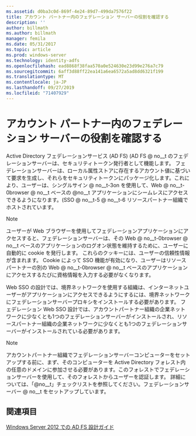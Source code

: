 ```yaml
---
ms.assetid: d0ba3c0d-869f-4e24-89d7-499da7576f22
title: アカウント パートナー内のフェデレーション サーバーの役割を確認する
description: ''
author: billmath
ms.author: billmath
manager: femila
ms.date: 05/31/2017
ms.topic: article
ms.prod: windows-server
ms.technology: identity-adfs
ms.openlocfilehash: ead8868f38faa570a0e524630e23d99e276a7c79
ms.sourcegitcommit: 6aff3d88ff22ea141a6ea6572a5ad8dd6321f199
ms.translationtype: MT
ms.contentlocale: ja-JP
ms.lasthandoff: 09/27/2019
ms.locfileid: "71407929"
---
```

# <a name="review-the-role-of-the-federation-server-in-the-account-partner"></a>アカウント パートナー内のフェデレーション サーバーの役割を確認する

Active Directory フェデレーションサービス (AD FS) \(AD FS @ no__t のフェデレーションサーバーは、セキュリティトークン発行者として機能します。 フェデレーションサーバーは、ローカル属性ストアに存在するアカウント値に基づいて要求を生成し、それらをセキュリティトークンにパッケージ化します。これにより、ユーザーは、シングルサイン @ no__t-3on を使用して、Web @ no__t-0browser @ no__t ベースの @no__t アプリケーションにシームレスにアクセスできるようになります。\(SSO @ no__t-5 @ no__t-6 リソースパートナー組織でホストされています。  
  
> [!NOTE]  
> ユーザーが Web ブラウザーを使用してフェデレーションアプリケーションにアクセスすると、フェデレーションサーバーは、その Web @ no__t-0browser @ no__t ベースのアプリケーションのログオン状態を維持するために、ユーザーに自動的に cookie を発行します。 これらのクッキーには、ユーザーの信頼性情報が含まれます。 Cookie によって SSO 機能が有効になり、ユーザーはリソースパートナーの別の Web @ no__t-0browser @ no__t ベースのアプリケーションにアクセスするたびに資格情報を入力する必要がなくなります。  
  
Web SSO の設計では、境界ネットワークを使用する組織は、インターネットユーザーがアプリケーションにアクセスできるようにするには、境界ネットワークにフェデレーションサーバープロキシをインストールする必要があります。 フェデレーション Web SSO 設計では、アカウントパートナー組織の企業ネットワークに少なくとも1つのフェデレーションサーバーがインストールされ、リソースパートナー組織の企業ネットワークに少なくとも1つのフェデレーションサーバーがインストールされている必要があります。  
  
> [!NOTE]  
> アカウントパートナー組織でフェデレーションサーバーコンピューターをセットアップする前に、まず、そのコンピューターを Active Directory フォレスト内の任意のドメインに参加させる必要があります。このフォレストでフェデレーションサーバーを使用して、そのフォレストからユーザーを認証します。 詳細については、「@no__t」チェックリストを参照してください。フェデレーションサーバー @ no__t をセットアップしています。  
  
## <a name="see-also"></a>関連項目
[Windows Server 2012 での AD FS 設計ガイド](AD-FS-Design-Guide-in-Windows-Server-2012.md)
